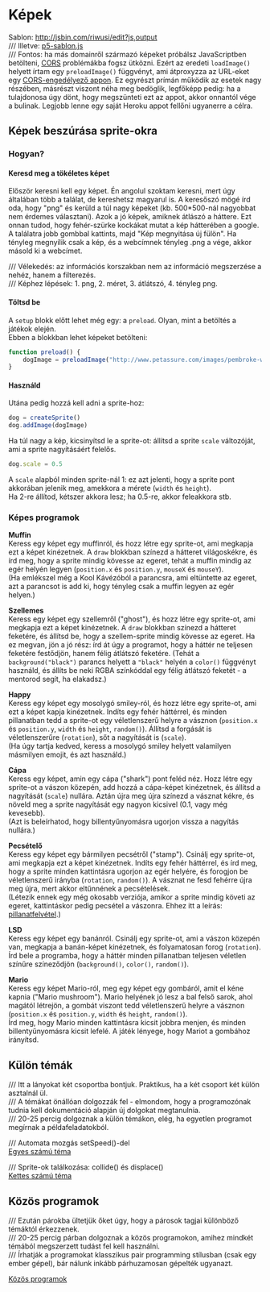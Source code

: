 # Képek

Sablon: http://jsbin.com/riwusi/edit?js,output  
/// Illetve: [p5-sablon.js](../etc/p5-sablon.js)  
/// Fontos: ha más domainről származó képeket próbálsz JavaScriptben betölteni, [CORS](https://developer.mozilla.org/en-US/docs/Web/HTTP/CORS) problémákba fogsz ütközni. Ezért az eredeti `loadImage()` helyett írtam egy `preloadImage()` függvényt, ami átproxyzza az URL-eket egy [CORS-engedélyező appon](https://cors-anywhere.herokuapp.com/). Ez egyrészt prímán működik az esetek nagy részében, másrészt viszont néha meg bedöglik, legfőképp pedig: ha a tulajdonosa úgy dönt, hogy megszünteti ezt az appot, akkor onnantól vége a bulinak. Legjobb lenne egy saját Heroku appot fellőni ugyanerre a célra.  

## Képek beszúrása sprite-okra

### Hogyan?

#### Keresd meg a tökéletes képet

Először keresni kell egy képet. Én angolul szoktam keresni, mert úgy általában több a találat, de kereshetsz magyarul is. A keresőszó mögé írd oda, hogy "png" és kerüld a túl nagy képeket (kb. 500*500-nál nagyobbat nem érdemes választani).
Azok a jó képek, amiknek átlászó a háttere. Ezt onnan tudod, hogy fehér-szürke kockákat mutat a kép hátterében a google.    
A találatra jobb gombbal kattints, majd "Kép megnyitása új fülön". Ha tényleg megnyílik csak a kép, és a webcímnek tényleg .png a vége, akkor másold ki a webcímet.  

/// Vélekedés: az információs korszakban nem az információ megszerzése a nehéz, hanem a filterezés.    
/// Képhez lépések: 1. png, 2. méret, 3. átlátszó, 4. tényleg png.  

#### Töltsd be

A `setup` blokk előtt lehet még egy: a `preload`. Olyan, mint a betöltés a játékok elején.  
Ebben a blokkban lehet képeket betölteni:  
```JavaScript
function preload() {
    dogImage = preloadImage("http://www.petassure.com/images/pembroke-welsh-corgi.png")
}
```

#### Használd

Utána pedig hozzá kell adni a sprite-hoz:  
```JavaScript
dog = createSprite()
dog.addImage(dogImage)
```

Ha túl nagy a kép, kicsinyítsd le a sprite-ot: állítsd a sprite `scale` változóját, ami a sprite nagyításáért felelős.  
```JavaScript
dog.scale = 0.5
```
A `scale` alapból minden sprite-nál 1: ez azt jelenti, hogy a sprite pont akkorában jelenik meg, amekkora a mérete (`width` és `height`).  
Ha 2-re állítod, kétszer akkora lesz; ha 0.5-re, akkor feleakkora stb.  

### Képes programok

__Muffin__  
Keress egy képet egy muffinról, és hozz létre egy sprite-ot, ami megkapja ezt a képet kinézetnek. A `draw` blokkban színezd a hátteret világoskékre, és írd meg, hogy a sprite mindig kövesse az egeret, tehát a muffin mindig az egér helyén legyen (`position.x` és `position.y`, `mouseX` és `mouseY`).  
(Ha emlékszel még a Kool Kávézóból a parancsra, ami eltüntette az egeret, azt a parancsot is add ki, hogy tényleg csak a muffin legyen az egér helyen.)

__Szellemes__  
Keress egy képet egy szellemről ("ghost"), és hozz létre egy sprite-ot, ami megkapja ezt a képet kinézetnek. A `draw` blokkban színezd a hátteret feketére, és állítsd be, hogy a szellem-sprite mindig kövesse az egeret. Ha ez megvan, jön a jó rész: írd át úgy a programot, hogy a háttér ne teljesen feketére festődjön, hanem félig átlátszó feketére. (Tehát a `background("black")` parancs helyett a `"black"` helyén a `color()` függvényt használd, és állíts be neki RGBA színkóddal egy félig átlátszó feketét - a mentorod segít, ha elakadsz.)  

__Happy__  
Keress egy képet egy mosolygó smiley-ról, és hozz létre egy sprite-ot, ami ezt a képet kapja kinézetnek. Indíts egy fehér háttérrel, és minden pillanatban tedd a sprite-ot egy véletlenszerű helyre a vásznon (`position.x` és `position.y`, `width` és `height`, `random()`). Állítsd a forgását is véletlenszerűre (`rotation`), sőt a nagyítását is (`scale`).  
(Ha úgy tartja kedved, keress a mosolygó smiley helyett valamilyen másmilyen emojit, és azt használd.)  

__Cápa__  
Keress egy képet, amin egy cápa ("shark") pont feléd néz. Hozz létre egy sprite-ot a vászon közepén, add hozzá a cápa-képet kinézetnek, és állítsd a nagyítását (`scale`) nullára. Aztán újra meg újra színezd a vásznat kékre, és növeld meg a sprite nagyítását egy nagyon kicsivel (0.1, vagy még kevesebb).  
(Azt is beleírhatod, hogy billentyűnyomásra ugorjon vissza a nagyítás nullára.)  

__Pecsételő__  
Keress egy képet egy bármilyen pecsétről ("stamp"). Csinálj egy sprite-ot, ami megkapja ezt a képet kinézetnek. Indíts egy fehér háttérrel, és írd meg, hogy a sprite minden kattintásra ugorjon az egér helyére, és forogjon be véletlenszerű irányba (`rotation`, `random()`). A vásznat ne fesd fehérre újra meg újra, mert akkor eltűnnének a pecsételések.  
(Létezik ennek egy még okosabb verziója, amikor a sprite mindig követi az egeret, kattintáskor pedig pecsétel a vászonra. Ehhez itt a leírás: [pillanatfelvétel](pillanatfelvetel/pillanatfelvetel.md).)  

__LSD__  
Keress egy képet egy banánról. Csinálj egy sprite-ot, ami a vászon közepén van, megkapja a banán-képet kinézetnek, és folyamatosan forog (`rotation`). Írd bele a programba, hogy a háttér minden pillanatban teljesen véletlen színűre színeződjön (`background()`, `color()`, `random()`).    

__Mario__  
Keress egy képet Mario-ról, meg egy képet egy gombáról, amit el kéne kapnia ("Mario mushroom"). Mario helyének jó lesz a bal felső sarok, ahol magától létrejön, a gombát viszont tedd véletlenszerű helyre a vásznon (`position.x` és `position.y`, `width` és `height`, `random()`).  
Írd meg, hogy Mario minden kattintásra kicsit jobbra menjen, és minden billentyűnyomásra kicsit lefelé. A játék lényege, hogy Mariot a gombához irányítsd.  


## Külön témák

/// Itt a lányokat két csoportba bontjuk. Praktikus, ha a két csoport két külön asztalnál ül.  
/// A témákat önállóan dolgozzák fel - elmondom, hogy a programozónak tudnia kell dokumentáció alapján új dolgokat megtanulnia.  
/// 20-25 percig dolgoznak a külön témákon, elég, ha egyetlen programot megírnak a példafeladatokból.  

/// Automata mozgás setSpeed()-del  
[Egyes számú téma](egyes-tema.md)  

/// Sprite-ok találkozása: collide() és displace()  
[Kettes számú téma](kettes-tema.md)  

## Közös programok

/// Ezután párokba ültetjük őket úgy, hogy a párosok tagjai különböző témáktól érkezzenek.  
/// 20-25 percig párban dolgoznak a közös programokon, amihez mindkét témából megszerzett tudást fel kell használni.  
/// Írhatják a programokat klasszikus pair programming stílusban (csak egy ember gépel), bár nálunk inkább párhuzamosan gépelték ugyanazt.  

[Közös programok](kozos-programok.md)  
